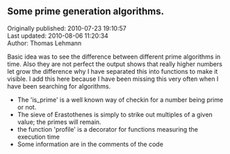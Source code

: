 ## Some prime generation algorithms.  
Originally published: 2010-07-23 19:10:57  
Last updated: 2010-08-06 11:20:34  
Author: Thomas Lehmann  
  
Basic idea was to see the difference between different prime algorithms in time. Also they are not perfect the output shows that really higher numbers let grow the difference why I have separated this into functions to make it visible. I add this here because I have been missing this very often when I have been searching for algorithms.

 * The 'is_prime' is a well known way of checkin for a number being prime or not.
 * The sieve of Erastothenes is simply to strike out multiples of a given value; the primes will remain.
 * the function 'profile' is a decorator for functions measuring the execution time
 * Some information are in the comments of the code